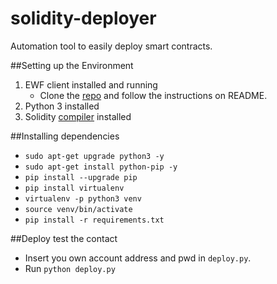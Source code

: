 # solidity-deployer
Automation tool to easily deploy smart contracts.

##Setting up the Environment
1. EWF client installed and running
    - Clone the [repo](https://github.com/energywebfoundation/energyweb-client) and follow the instructions on README.
2. Python 3 installed
3. Solidity [compiler](http://solidity.readthedocs.io/en/develop/installing-solidity.html) installed

##Installing dependencies
- `sudo apt-get upgrade python3 -y`
- `sudo apt-get install python-pip -y`
- `pip install --upgrade pip`
- `pip install virtualenv`
- `virtualenv -p python3 venv`
- `source venv/bin/activate`
- `pip install -r requirements.txt`

##Deploy test the contact
- Insert you own account address and pwd in `deploy.py`.
- Run `python deploy.py`
